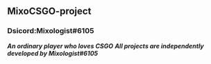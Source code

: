 ## MixoCSGO-project
### Dsicord:Mixologist#6105
***An ordinary player who loves CSGO***
***All projects are independently developed by Mixologist#6105***
